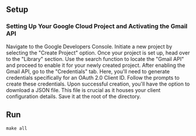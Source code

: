 ## Setup
### Setting Up Your Google Cloud Project and Activating the Gmail API
Navigate to the Google Developers Console.
Initiate a new project by selecting the "Create Project" option.
Once your project is set up, head over to the "Library" section. Use the search function to locate the "Gmail API" and proceed to enable it for your newly created project.
After enabling the Gmail API, go to the "Credentials" tab. Here, you'll need to generate credentials specifically for an OAuth 2.0 Client ID. Follow the prompts to create these credentials.
Upon successful creation, you'll have the option to download a JSON file. This file is crucial as it houses your client configuration details. Save it at the root of the directory.

## Run
```make all```
